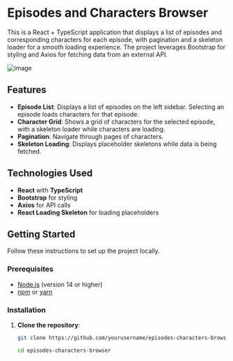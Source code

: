 # Episodes and Characters Browser

This is a React + TypeScript application that displays a list of episodes and corresponding characters for each episode, with pagination and a skeleton loader for a smooth loading experience. The project leverages Bootstrap for styling and Axios for fetching data from an external API.

![image](https://github.com/user-attachments/assets/0cbf6395-25ef-4101-81b4-5588a15eada5)

## Features

- **Episode List**: Displays a list of episodes on the left sidebar. Selecting an episode loads characters for that episode.
- **Character Grid**: Shows a grid of characters for the selected episode, with a skeleton loader while characters are loading.
- **Pagination**: Navigate through pages of characters.
- **Skeleton Loading**: Displays placeholder skeletons while data is being fetched.

## Technologies Used

- **React** with **TypeScript**
- **Bootstrap** for styling
- **Axios** for API calls
- **React Loading Skeleton** for loading placeholders

## Getting Started

Follow these instructions to set up the project locally.

### Prerequisites

- [Node.js](https://nodejs.org/en/download/) (version 14 or higher)
- [npm](https://www.npmjs.com/) or [yarn](https://yarnpkg.com/)

### Installation

1. **Clone the repository**:

   ```bash
   git clone https://github.com/yourusername/episodes-characters-browser.git
   
   cd episodes-characters-browser




